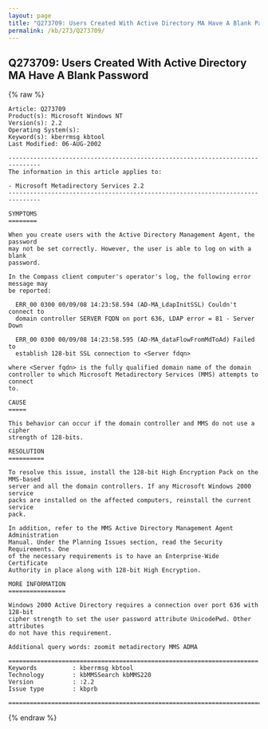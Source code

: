 ```yaml
---
layout: page
title: "Q273709: Users Created With Active Directory MA Have A Blank Password"
permalink: /kb/273/Q273709/
---
```


## Q273709: Users Created With Active Directory MA Have A Blank Password

{% raw %}

	Article: Q273709
	Product(s): Microsoft Windows NT
	Version(s): 2.2
	Operating System(s): 
	Keyword(s): kberrmsg kbtool
	Last Modified: 06-AUG-2002
	
	-------------------------------------------------------------------------------
	The information in this article applies to:
	
	- Microsoft Metadirectory Services 2.2 
	-------------------------------------------------------------------------------
	
	SYMPTOMS
	========
	
	When you create users with the Active Directory Management Agent, the password
	may not be set correctly. However, the user is able to log on with a blank
	password.
	
	In the Compass client computer's operator's log, the following error message may
	be reported:
	
	  ERR_00 0300 00/09/08 14:23:58.594 (AD-MA_LdapInitSSL) Couldn't connect to
	  domain controller SERVER FQDN on port 636, LDAP error = 81 - Server Down
	
	  ERR_00 0300 00/09/08 14:23:58.595 (AD-MA_dataFlowFromMdToAd) Failed to
	  establish 128-bit SSL connection to <Server fdqn>
	
	where <Server fqdn> is the fully qualified domain name of the domain
	controller to which Microsoft Metadirectory Services (MMS) attempts to connect
	to.
	
	CAUSE
	=====
	
	This behavior can occur if the domain controller and MMS do not use a cipher
	strength of 128-bits.
	
	RESOLUTION
	==========
	
	To resolve this issue, install the 128-bit High Encryption Pack on the MMS-based
	server and all the domain controllers. If any Microsoft Windows 2000 service
	packs are installed on the affected computers, reinstall the current service
	pack.
	
	In addition, refer to the MMS Active Directory Management Agent Administration
	Manual. Under the Planning Issues section, read the Security Requirements. One
	of the necessary requirements is to have an Enterprise-Wide Certificate
	Authority in place along with 128-bit High Encryption.
	
	MORE INFORMATION
	================
	
	Windows 2000 Active Directory requires a connection over port 636 with 128-bit
	cipher strength to set the user password attribute UnicodePwd. Other attributes
	do not have this requirement.
	
	Additional query words: zoomit metadirectory MMS ADMA
	
	======================================================================
	Keywords          : kberrmsg kbtool 
	Technology        : kbMMSSearch kbMMS220
	Version           : :2.2
	Issue type        : kbprb
	
	=============================================================================
	

{% endraw %}
